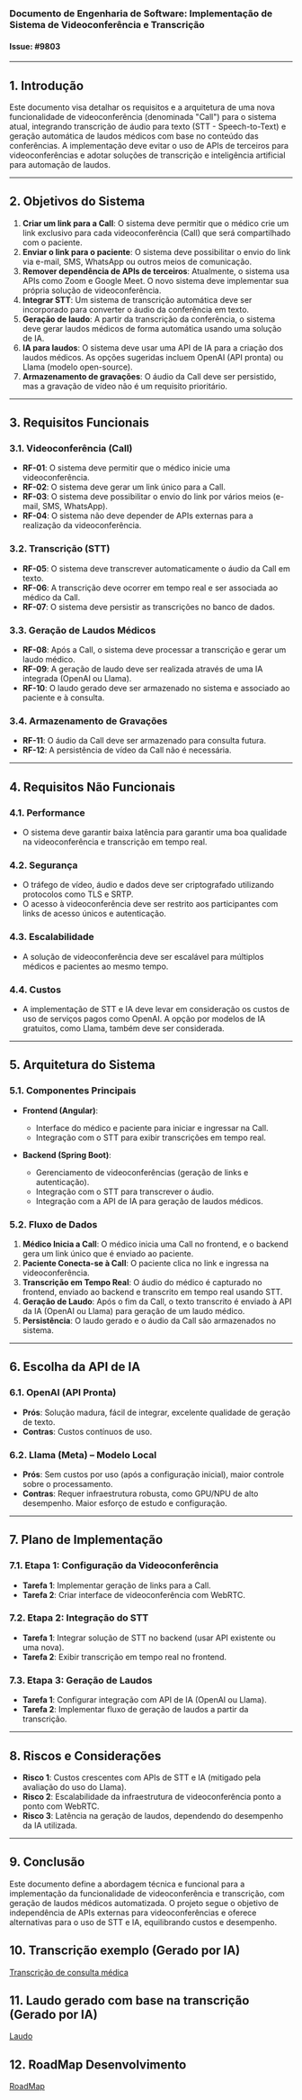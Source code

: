 ### Documento de Engenharia de Software: Implementação de Sistema de Videoconferência e Transcrição

#### Issue: #9803

---

## 1. **Introdução**

Este documento visa detalhar os requisitos e a arquitetura de uma nova funcionalidade de videoconferência (denominada "Call") para o sistema atual, integrando transcrição de áudio para texto (STT - Speech-to-Text) e geração automática de laudos médicos com base no conteúdo das conferências. A implementação deve evitar o uso de APIs de terceiros para videoconferências e adotar soluções de transcrição e inteligência artificial para automação de laudos.

---

## 2. **Objetivos do Sistema**
1. **Criar um link para a Call**: O sistema deve permitir que o médico crie um link exclusivo para cada videoconferência (Call) que será compartilhado com o paciente.
2. **Enviar o link para o paciente**: O sistema deve possibilitar o envio do link via e-mail, SMS, WhatsApp ou outros meios de comunicação.
3. **Remover dependência de APIs de terceiros**: Atualmente, o sistema usa APIs como Zoom e Google Meet. O novo sistema deve implementar sua própria solução de videoconferência.
4. **Integrar STT**: Um sistema de transcrição automática deve ser incorporado para converter o áudio da conferência em texto.
5. **Geração de laudo**: A partir da transcrição da conferência, o sistema deve gerar laudos médicos de forma automática usando uma solução de IA.
6. **IA para laudos**: O sistema deve usar uma API de IA para a criação dos laudos médicos. As opções sugeridas incluem OpenAI (API pronta) ou Llama (modelo open-source).
7. **Armazenamento de gravações**: O áudio da Call deve ser persistido, mas a gravação de vídeo não é um requisito prioritário.

---

## 3. **Requisitos Funcionais**

### 3.1. Videoconferência (Call)
- **RF-01**: O sistema deve permitir que o médico inicie uma videoconferência.
- **RF-02**: O sistema deve gerar um link único para a Call.
- **RF-03**: O sistema deve possibilitar o envio do link por vários meios (e-mail, SMS, WhatsApp).
- **RF-04**: O sistema não deve depender de APIs externas para a realização da videoconferência.

### 3.2. Transcrição (STT)
- **RF-05**: O sistema deve transcrever automaticamente o áudio da Call em texto.
- **RF-06**: A transcrição deve ocorrer em tempo real e ser associada ao médico da Call.
- **RF-07**: O sistema deve persistir as transcrições no banco de dados.

### 3.3. Geração de Laudos Médicos
- **RF-08**: Após a Call, o sistema deve processar a transcrição e gerar um laudo médico.
- **RF-09**: A geração de laudo deve ser realizada através de uma IA integrada (OpenAI ou Llama).
- **RF-10**: O laudo gerado deve ser armazenado no sistema e associado ao paciente e à consulta.

### 3.4. Armazenamento de Gravações
- **RF-11**: O áudio da Call deve ser armazenado para consulta futura.
- **RF-12**: A persistência de vídeo da Call não é necessária.

---

## 4. **Requisitos Não Funcionais**

### 4.1. Performance
- O sistema deve garantir baixa latência para garantir uma boa qualidade na videoconferência e transcrição em tempo real.
  
### 4.2. Segurança
- O tráfego de vídeo, áudio e dados deve ser criptografado utilizando protocolos como TLS e SRTP.
- O acesso à videoconferência deve ser restrito aos participantes com links de acesso únicos e autenticação.

### 4.3. Escalabilidade
- A solução de videoconferência deve ser escalável para múltiplos médicos e pacientes ao mesmo tempo.
  
### 4.4. Custos
- A implementação de STT e IA deve levar em consideração os custos de uso de serviços pagos como OpenAI. A opção por modelos de IA gratuitos, como Llama, também deve ser considerada.

---

## 5. **Arquitetura do Sistema**

### 5.1. Componentes Principais
- **Frontend (Angular)**:
  - Interface do médico e paciente para iniciar e ingressar na Call.
  - Integração com o STT para exibir transcrições em tempo real.
  
- **Backend (Spring Boot)**:
  - Gerenciamento de videoconferências (geração de links e autenticação).
  - Integração com o STT para transcrever o áudio.
  - Integração com a API de IA para geração de laudos médicos.

### 5.2. Fluxo de Dados

1. **Médico Inicia a Call**: O médico inicia uma Call no frontend, e o backend gera um link único que é enviado ao paciente.
2. **Paciente Conecta-se à Call**: O paciente clica no link e ingressa na videoconferência.
3. **Transcrição em Tempo Real**: O áudio do médico é capturado no frontend, enviado ao backend e transcrito em tempo real usando STT.
4. **Geração de Laudo**: Após o fim da Call, o texto transcrito é enviado à API da IA (OpenAI ou Llama) para geração de um laudo médico.
5. **Persistência**: O laudo gerado e o áudio da Call são armazenados no sistema.

---

## 6. **Escolha da API de IA**

### 6.1. OpenAI (API Pronta)
- **Prós**: Solução madura, fácil de integrar, excelente qualidade de geração de texto.
- **Contras**: Custos contínuos de uso.

### 6.2. Llama (Meta) – Modelo Local
- **Prós**: Sem custos por uso (após a configuração inicial), maior controle sobre o processamento.
- **Contras**: Requer infraestrutura robusta, como GPU/NPU de alto desempenho. Maior esforço de estudo e configuração.

---

## 7. **Plano de Implementação**

### 7.1. Etapa 1: Configuração da Videoconferência
- **Tarefa 1**: Implementar geração de links para a Call.
- **Tarefa 2**: Criar interface de videoconferência com WebRTC.

### 7.2. Etapa 2: Integração do STT
- **Tarefa 1**: Integrar solução de STT no backend (usar API existente ou uma nova).
- **Tarefa 2**: Exibir transcrição em tempo real no frontend.

### 7.3. Etapa 3: Geração de Laudos
- **Tarefa 1**: Configurar integração com API de IA (OpenAI ou Llama).
- **Tarefa 2**: Implementar fluxo de geração de laudos a partir da transcrição.

---

## 8. **Riscos e Considerações**

- **Risco 1**: Custos crescentes com APIs de STT e IA (mitigado pela avaliação do uso do Llama).
- **Risco 2**: Escalabilidade da infraestrutura de videoconferência ponto a ponto com WebRTC.
- **Risco 3**: Latência na geração de laudos, dependendo do desempenho da IA utilizada.

---

## 9. **Conclusão**

Este documento define a abordagem técnica e funcional para a implementação da funcionalidade de videoconferência e transcrição, com geração de laudos médicos automatizada. O projeto segue o objetivo de independência de APIs externas para videoconferências e oferece alternativas para o uso de STT e IA, equilibrando custos e desempenho.

## 10. **Transcrição exemplo (Gerado por IA)**
[Transcrição de consulta médica](transcricao-consulta.md)

## 11. **Laudo gerado com base na transcrição (Gerado por IA)**
[Laudo](laudo-gerado-por-ia.md)

## 12. **RoadMap Desenvolvimento**
[RoadMap](ordem-implementação.md)
